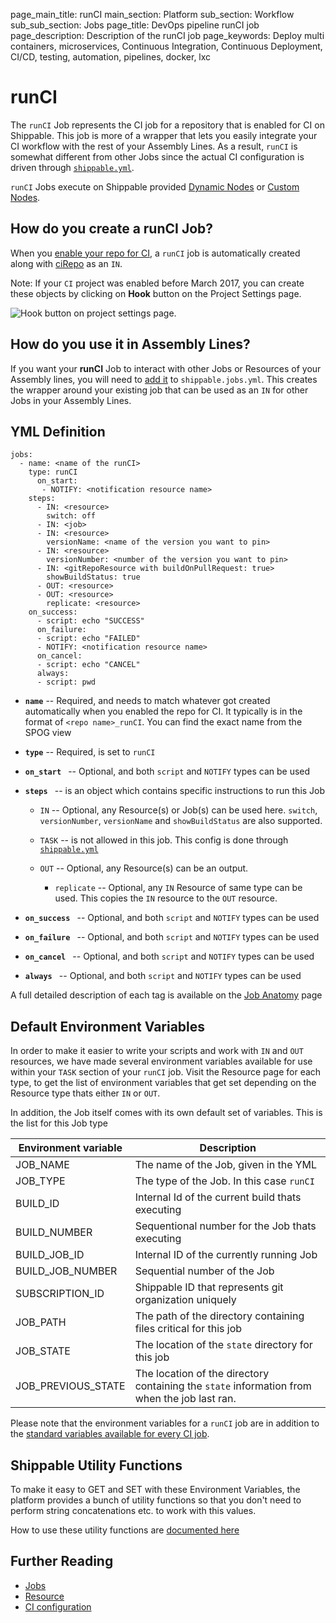 page_main_title: runCI
main_section: Platform
sub_section: Workflow
sub_sub_section: Jobs
page_title: DevOps pipeline runCI job
page_description: Description of the runCI job
page_keywords: Deploy multi containers, microservices, Continuous Integration, Continuous Deployment, CI/CD, testing, automation, pipelines, docker, lxc

# runCI

The `runCI` Job represents the CI job for a repository that is enabled for CI on Shippable. This job is more of a wrapper that lets you easily integrate your CI workflow with the rest of your Assembly Lines. As a result, `runCI` is somewhat different from other Jobs since the actual CI configuration is driven through [`shippable.yml`](/platform/tutorial/workflow/shippable-yml/).

`runCI` Jobs execute on Shippable provided [Dynamic Nodes](/platform/runtime/overview#nodes) or [Custom Nodes](/platform/runtime/overview#nodes).

## How do you create a runCI Job?

When you [enable your repo for CI](/ci/enable-project/), a `runCI` job is automatically created along with [ciRepo](/platform/workflow/resource/cirepo/) as an `IN`.

Note: If your `CI` project was enabled before March 2017, you can create these objects by clicking on **Hook** button on the Project Settings page.

<img src="/images/platform/jobs/runCI/hookPipeline.png" alt="Hook button on project settings page." style="vertical-align: middle;display: block;margin-left: auto;margin-right: auto;"/>

## How do you use it in Assembly Lines?

If you want your **runCI** Job to interact with other Jobs or Resources of your Assembly lines, you will need to [add it](/platform/tutorial/workflow/howto-crud-job#adding) to `shippable.jobs.yml`. This creates the wrapper around your existing job that can be used as an `IN` for other Jobs in your Assembly Lines.

## YML Definition

```
jobs:
  - name: <name of the runCI>				
    type: runCI
	  on_start:
	   - NOTIFY: <notification resource name>
    steps:
      - IN: <resource>
        switch: off
      - IN: <job>
      - IN: <resource>
        versionName: <name of the version you want to pin>
      - IN: <resource>
        versionNumber: <number of the version you want to pin>        
      - IN: <gitRepoResource with buildOnPullRequest: true>
        showBuildStatus: true       
      - OUT: <resource>
      - OUT: <resource>
        replicate: <resource>
    on_success:
      - script: echo "SUCCESS"
	  on_failure:
      - script: echo "FAILED"
      - NOTIFY: <notification resource name>
	  on_cancel:
      - script: echo "CANCEL"
	  always:
      - script: pwd

```

* **`name`** -- Required, and needs to match whatever got created automatically when you enabled the repo for CI. It typically is in the format of `<repo name>_runCI`. You can find the exact name from the SPOG view

* **`type`** -- Required, is set to `runCI`

* **`on_start `** -- Optional, and both `script` and `NOTIFY` types can be used

* **`steps `** -- is an object which contains specific instructions to run this Job
	* `IN` -- Optional, any Resource(s) or Job(s) can be used here. `switch`, `versionNumber`, `versionName` and `showBuildStatus` are also supported.

	* `TASK` -- is not allowed in this job. This config is done through [`shippable.yml`](/platform/tutorial/workflow/shippable-yml/)
	* `OUT` -- Optional, any Resource(s) can be an output.
		* `replicate` -- Optional, any `IN` Resource of same type can be used. This copies the `IN` resource to the `OUT` resource.

* **`on_success `** -- Optional, and both `script` and `NOTIFY` types can be used

* **`on_failure `** -- Optional, and both `script` and `NOTIFY` types can be used

* **`on_cancel `** -- Optional, and both `script` and `NOTIFY` types can be used

* **`always `** -- Optional, and both `script` and `NOTIFY` types can be used

A full detailed description of each tag is available on the [Job Anatomy](/platform/tutorial/workflow/shippable-jobs-yml) page

## Default Environment Variables
In order to make it easier to write your scripts and work with `IN` and `OUT` resources, we have made several environment variables available for use within your `TASK` section of your `runCI` job. Visit the Resource page for each type, to get the list of environment variables that get set depending on the Resource type thats either `IN` or `OUT`.

In addition, the Job itself comes with its own default set of variables. This is the list for this Job type

| Environment variable						| Description                         |
| ------------- 								|------------------------------------ |
| JOB_NAME 									| The name of the Job, given in the YML |
| JOB_TYPE 									| The type of the Job. In this case `runCI`|
| BUILD_ID 									| Internal Id of the current build thats executing|
| BUILD_NUMBER 								| Sequentional number for the Job thats executing|
| BUILD_JOB_ID    							| Internal ID of the currently running Job |
| BUILD_JOB_NUMBER    						| Sequential number of the Job |
| SUBSCRIPTION_ID    						| Shippable ID that represents git organization uniquely |
| JOB_PATH    								| The path of the directory containing files critical for this job |
| JOB_STATE      							| The location of the `state` directory for this job|
| JOB_PREVIOUS_STATE 						| The location of the directory containing the `state` information from when the job last ran. |

Please note that the environment variables for a `runCI` job are in addition to the [standard variables available for every CI job](/ci/env-vars/).

## Shippable Utility Functions
To make it easy to GET and SET with these Environment Variables, the platform provides a bunch of utility functions so that you don't need to perform string concatenations etc. to work with this values.

How to use these utility functions are [documented here](/platform/tutorial/workflow/howto-use-shipctl)

## Further Reading
* [Jobs](/platform/workflow/job/overview)
* [Resource](/platform/workflow/resource/overview)
* [CI configuration](/platform/tutorial/workflow/shippable-yml/)
